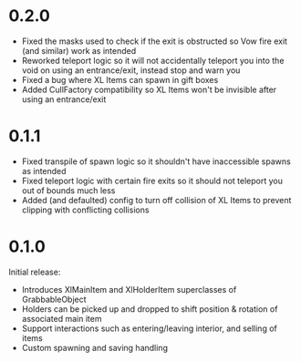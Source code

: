 # 0.2.0
- Fixed the masks used to check if the exit is obstructed so Vow fire exit (and similar) work as intended
- Reworked teleport logic so it will not accidentally teleport you into the void on using an entrance/exit, instead stop and warn you
- Fixed a bug where XL Items can spawn in gift boxes
- Added CullFactory compatibility so XL Items won't be invisible after using an entrance/exit

# 0.1.1
- Fixed transpile of spawn logic so it shouldn't have inaccessible spawns as intended
- Fixed teleport logic with certain fire exits so it should not teleport you out of bounds much less
- Added (and defaulted) config to turn off collision of XL Items to prevent clipping with conflicting collisions

# 0.1.0
Initial release:
- Introduces XlMainItem and XlHolderItem superclasses of GrabbableObject
- Holders can be picked up and dropped to shift position & rotation of associated main item
- Support interactions such as entering/leaving interior, and selling of items
- Custom spawning and saving handling